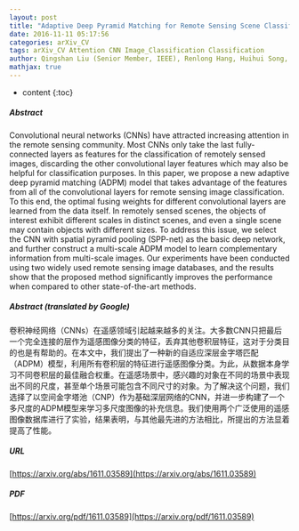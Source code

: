 ```yaml
---
layout: post
title: "Adaptive Deep Pyramid Matching for Remote Sensing Scene Classification"
date: 2016-11-11 05:17:56
categories: arXiv_CV
tags: arXiv_CV Attention CNN Image_Classification Classification
author: Qingshan Liu (Senior Member, IEEE), Renlong Hang, Huihui Song, Fuping Zhu, Javier Plaza (Senior Member, IEEE), Antonio Plaza (Fellow, IEEE)
mathjax: true
---
```


* content
{:toc}

##### Abstract
Convolutional neural networks (CNNs) have attracted increasing attention in the remote sensing community. Most CNNs only take the last fully-connected layers as features for the classification of remotely sensed images, discarding the other convolutional layer features which may also be helpful for classification purposes. In this paper, we propose a new adaptive deep pyramid matching (ADPM) model that takes advantage of the features from all of the convolutional layers for remote sensing image classification. To this end, the optimal fusing weights for different convolutional layers are learned from the data itself. In remotely sensed scenes, the objects of interest exhibit different scales in distinct scenes, and even a single scene may contain objects with different sizes. To address this issue, we select the CNN with spatial pyramid pooling (SPP-net) as the basic deep network, and further construct a multi-scale ADPM model to learn complementary information from multi-scale images. Our experiments have been conducted using two widely used remote sensing image databases, and the results show that the proposed method significantly improves the performance when compared to other state-of-the-art methods.

##### Abstract (translated by Google)
卷积神经网络（CNNs）在遥感领域引起越来越多的关注。大多数CNN只把最后一个完全连接的层作为遥感图像分类的特征，丢弃其他卷积层特征，这对于分类目的也是有帮助的。在本文中，我们提出了一种新的自适应深层金字塔匹配（ADPM）模型，利用所有卷积层的特征进行遥感图像分类。为此，从数据本身学习不同卷积层的最佳融合权重。在遥感场景中，感兴趣的对象在不同的​​场景中表现出不同的尺度，甚至单个场景可能包含不同尺寸的对象。为了解决这个问题，我们选择了以空间金字塔池（CNP）作为基础深层网络的CNN，并进一步构建了一个多尺度的ADPM模型来学习多尺度图像的补充信息。我们使用两个广泛使用的遥感图像数据库进行了实验，结果表明，与其他最先进的方法相比，所提出的方法显着提高了性能。

##### URL
[https://arxiv.org/abs/1611.03589](https://arxiv.org/abs/1611.03589)

##### PDF
[https://arxiv.org/pdf/1611.03589](https://arxiv.org/pdf/1611.03589)


